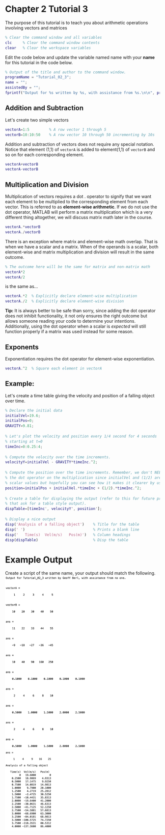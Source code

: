 # Chapter 2 Tutorial 3
The purpose of this tutorial is to teach you about arithmetic operations involving vectors and matrices
```Matlab
% Clear the command window and all variables
clc     % Clear the command window contents
clear   % Clear the workspace variables
```
Edit the code below and update the variable named name with your **name** for this tutorial in the code below.
```Matlab
% Output of the title and author to the command window.
programName = "Tutorial_02_3";
name = "";
assistedBy = "";
fprintf("Output for %s written by %s, with assistance from %s.\n\n", programName, name, assistedBy)
```
## Addition and Subtraction
Let's create two simple vectors
```Matlab
vectorA=1:5         % A row vector 1 through 5
vectorB=10:10:50    % A row vector 10 through 50 incrementing by 10s
```
Addition and subtraction of vectors does not require any special notation. Notice that element (1,1) of `vectorA` is added to element(1,1) of `vectorB` and so on for each corresponding element.
```Matlab
vectorA+vectorB
vectorA-vectorB
```
## Multiplication and Division
Multiplication of vectors requires a dot . operator to signify that we want each element to be multiplied to the corresponding element from each vector. This is referred to as **element-wise arithmetic**. If we do not use the dot operator, MATLAB will perform a matrix multiplication which is a very different thing altogether, we will discuss matrix math later in the course.
```Matlab
vectorA.*vectorB
vectorA./vectorB
```
There is an exception where matrix and element-wise math overlap. That is when we have a scalar and a matrix. When of the operands is a scalar, both element-wise and matrix multiplication and division will result in the same outcome.
```Matlab
% The outcome here will be the same for matrix and non-matrix math
vectorA*2
vectorA/2
```
is the same as…
```Matlab
vectorA.*2  % Explicitly declare element-wise multiplication
vectorA./2  % Explicitly declare element-wise division
```
**Tip:** It is always better to be safe than sorry, since adding the dot operator does not inhibit functionality, it not only ensures the right outcome but allows someone reading your code to determine your intentions. Additionally, using the dot operator when a scalar is _expected_ will still function properly if a matrix was used instead for some reason.
## Exponents
Exponentiation requires the dot operator for element-wise exponentiation.
```Matlab
vectorA.^2  % Square each element in vectorA
```
## Example:
Let's create a time table giving the velocity and position of a falling object over time.
```Matlab
% Declare the initial data
initialVel=19.6;
initialPos=0;
GRAVITY=9.81;

% Let's plot the velocity and position every 1/4 second for 4 seconds
% starting at t=0
timeInc=0:0.25:4;

% Compute the velocity over the time increments.
velocityY=initialVel - GRAVITY*timeInc.^2;

% Compute the position over the time increments. Remember, we don't NEED
% the dot operator on the multiplication since initialVel and (1/2) are
% scalar values but hopefully you can see how it makes it clearer by using it.
position=initialPos + initialVel.*timeInc + (1/2).*timeInc.^2;

% Create a table for displaying the output (refer to this for future programs 
% that ask for a table style output).
dispTable=[timeInc', velocityY', position'];

% Display a nice output
disp('Analysis of a falling object')    % Title for the table
disp(' ')                               % Prints a blank line
disp('   Time(s)  Vel(m/s)   Pos(m)')   % Column headings
disp(dispTable)                         % Disp the table
```
# Example Output
Create a script of the same name, your output should match the following.
![Tutorial_02_3_Example_Output_1.png](images/Tutorial_02_3_Example_Output_1.png)
![Tutorial_02_3_Example_Output_2.png](images/Tutorial_02_3_Example_Output_2.png)